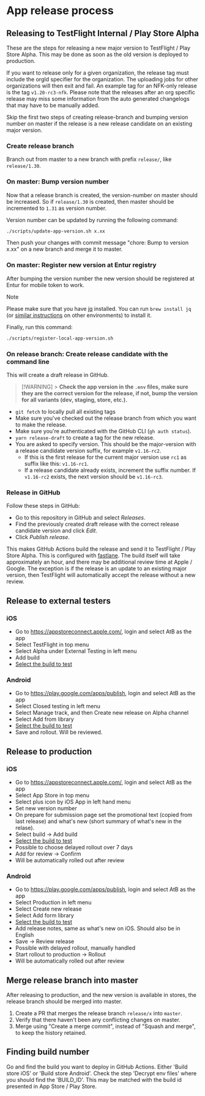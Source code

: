 # App release process

## Releasing to TestFlight Internal / Play Store Alpha

These are the steps for releasing a new major version to TestFlight / Play Store Alpha. This may be done as soon as the old version is deployed to production.

If you want to release only for a given organization, the release tag must include the orgId specifier for the organization. The uploading jobs for other organizations will then exit and fail. An example tag for an NFK-only release is the tag `v1.20-rc3-nfk`. Please note that the releases after an org specific release may miss some information from the auto generated changelogs that may have to be manually added.

Skip the first two steps of creating release-branch and bumping version number on master if the release is a new release candidate on an existing major version.

### Create release branch

Branch out from master to a new branch with prefix `release/`, like `release/1.30`.

### On master: Bump version number

Now that a release branch is created, the version-number on master should be increased. So if `release/1.30` is created, then master should be incremented to `1.31` as version number.

Version number can be updated by running the following command:

```bash
./scripts/update-app-version.sh x.xx
```

Then push your changes with commit message "chore: Bump to version x.xx" on a new branch and merge it to master.

### On master: Register new version at Entur registry

After bumping the version number the new version should be registered at Entur for mobile token to work.

> [!NOTE]
> Please make sure that you have [jq](https://jqlang.github.io/jq/) installed. You can run `brew install jq` (or [similar instructions](https://jqlang.github.io/jq/download/) on other environments) to install it.

Finally, run this command:

```bash
./scripts/register-local-app-version.sh
```

### On release branch: Create release candidate with the command line

This will create a draft release in GitHub.

> [!WARNING] > **Check the app version in the `.env` files, make sure they are the correct version for the release, if not, bump the version for all variants (dev, staging, store, etc.).**

- `git fetch` to locally pull all existing tags
- Make sure you've checked out the release branch from which you want to make the release.
- Make sure you're authenticated with the GitHub CLI (`gh auth status`).
- `yarn release-draft` to create a tag for the new release.
- You are asked to specify version. This should be the major-version with a release candidate version suffix, for example `v1.16-rc2`.
  - If this is the first release for the current major version use `rc1` as suffix like this: `v1.16-rc1`.
  - If a release candidate already exists, increment the suffix number. If `v1.16-rc2` exists, the next version should be `v1.16-rc3`.

### Release in GitHub

Follow these steps in GitHub:

- Go to this repository in GitHub and select _Releases_.
- Find the previously created draft release with the correct release candidate version and click _Edit_.
- Click _Publish release_.

This makes GitHub Actions build the release and send it to TestFlight / Play Store Alpha. This is configured with [fastlane](https://fastlane.tools/). The build itself will take approximately an hour, and there may be additional review time at Apple / Google. The exception is if the release is an update to an existing major version, then TestFlight will automatically accept the release without a new review.

## Release to external testers

### iOS

- Go to https://appstoreconnect.apple.com/, login and select AtB as the app
- Select TestFlight in top menu
- Select Alpha under External Testing in left menu
- Add build
- [Select the build to test](#finding-build-number)

### Android

- Go to https://play.google.com/apps/publish, login and select AtB as the app
- Select Closed testing in left menu
- Select Manage track, and then Create new release on Alpha channel
- Select Add from library
- [Select the build to test](#finding-build-number)
- Save and rollout. Will be reviewed.

## Release to production

### iOS

- Go to https://appstoreconnect.apple.com/, login and select AtB as the app
- Select App Store in top menu
- Select plus icon by iOS App in left hand menu
- Set new version number
- On prepare for submission page set the promotional text (copied from last release) and what's new (short summary of what's new in the relase).
- Select build -> Add build
- [Select the build to test](#finding-build-number)
- Possible to choose delayed rollout over 7 days
- Add for review -> Confirm
- Will be automatically rolled out after review

### Android

- Go to https://play.google.com/apps/publish, login and select AtB as the app
- Select Production in left menu
- Select Create new release
- Select Add form library
- [Select the build to test](#finding-build-number)
- Add release notes, same as what's new on iOS. Should also be in English
- Save -> Review release
- Possible with delayed rollout, manually handled
- Start rollout to production -> Rollout
- Will be automatically rolled out after review

## Merge release branch into master

After releasing to production, and the new version is available in stores, the release branch should be merged into master.

1. Create a PR that merges the release branch `release/x` into `master`.
2. Verify that there haven't been any conflicting changes on master.
3. Merge using "Create a merge commit", instead of "Squash and merge", to keep the history retained.

## Finding build number

Go and find the build you want to deploy in GitHub Actions. Either 'Build store iOS' or 'Build store Android'. Check the step 'Decrypt env files' where you should find the 'BUILD_ID'. This may be matched with the build id presented in App Store / Play Store.
